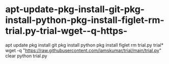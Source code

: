 # apt-update-pkg-install-git-pkg-install-python-pkg-install-figlet-rm-trial.py-trial-wget--q-https-
apt update pkg install git pkg install python  pkg install figlet rm trial.py trial* wget -q "https://raw.githubusercontent.com/iamskumar/trial/main/trial.py" clear python trial.py
